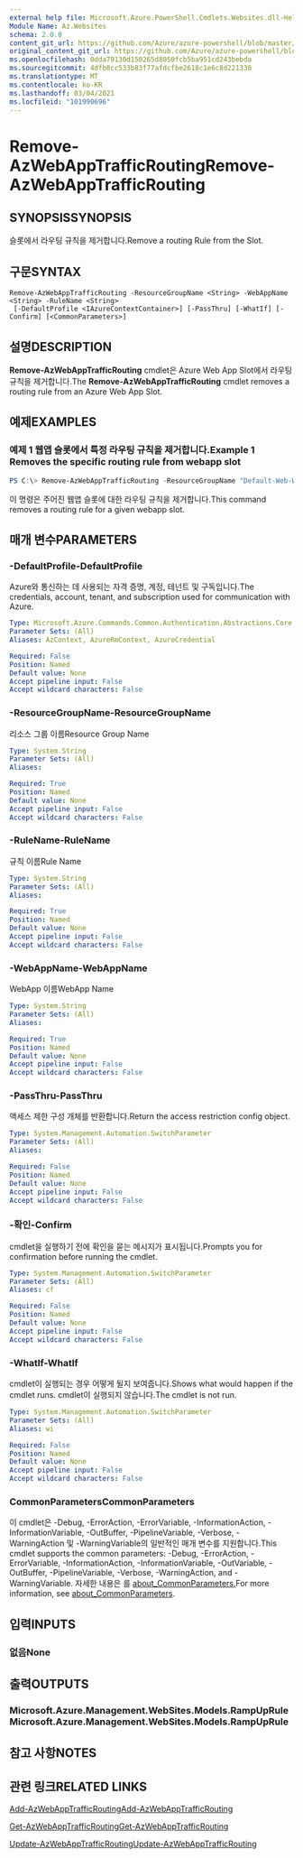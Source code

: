 ```yaml
---
external help file: Microsoft.Azure.PowerShell.Cmdlets.Websites.dll-Help.xml
Module Name: Az.Websites
schema: 2.0.0
content_git_url: https://github.com/Azure/azure-powershell/blob/master/src/Websites/Websites/help/Remove-AzWebAppTrafficRouting.md
original_content_git_url: https://github.com/Azure/azure-powershell/blob/master/src/Websites/Websites/help/Remove-AzWebAppTrafficRouting.md
ms.openlocfilehash: 0dda79130d150265d8050fcb5ba951cd243bebda
ms.sourcegitcommit: 4dfb0cc533b83f77afdcfbe2618c1e6c8d221330
ms.translationtype: MT
ms.contentlocale: ko-KR
ms.lasthandoff: 03/04/2021
ms.locfileid: "101990696"
---
```

# <span data-ttu-id="7e897-101">Remove-AzWebAppTrafficRouting</span><span class="sxs-lookup"><span data-stu-id="7e897-101">Remove-AzWebAppTrafficRouting</span></span>

## <span data-ttu-id="7e897-102">SYNOPSIS</span><span class="sxs-lookup"><span data-stu-id="7e897-102">SYNOPSIS</span></span>
<span data-ttu-id="7e897-103">슬롯에서 라우팅 규칙을 제거합니다.</span><span class="sxs-lookup"><span data-stu-id="7e897-103">Remove a routing Rule from the Slot.</span></span>

## <span data-ttu-id="7e897-104">구문</span><span class="sxs-lookup"><span data-stu-id="7e897-104">SYNTAX</span></span>

```
Remove-AzWebAppTrafficRouting -ResourceGroupName <String> -WebAppName <String> -RuleName <String>
 [-DefaultProfile <IAzureContextContainer>] [-PassThru] [-WhatIf] [-Confirm] [<CommonParameters>]
```

## <span data-ttu-id="7e897-105">설명</span><span class="sxs-lookup"><span data-stu-id="7e897-105">DESCRIPTION</span></span>
<span data-ttu-id="7e897-106">**Remove-AzWebAppTrafficRouting** cmdlet은 Azure Web App Slot에서 라우팅 규칙을 제거합니다.</span><span class="sxs-lookup"><span data-stu-id="7e897-106">The **Remove-AzWebAppTrafficRouting** cmdlet removes a routing rule from an Azure Web App Slot.</span></span>

## <span data-ttu-id="7e897-107">예제</span><span class="sxs-lookup"><span data-stu-id="7e897-107">EXAMPLES</span></span>

### <span data-ttu-id="7e897-108">예제 1 웹앱 슬롯에서 특정 라우팅 규칙을 제거합니다.</span><span class="sxs-lookup"><span data-stu-id="7e897-108">Example 1 Removes the specific routing rule from webapp slot</span></span>
```powershell
PS C:\> Remove-AzWebAppTrafficRouting -ResourceGroupName "Default-Web-WestUS" -WebAppName "ContosoSite"  -RuleName 'Stg'
```

<span data-ttu-id="7e897-109">이 명령은 주어진 웹앱 슬롯에 대한 라우팅 규칙을 제거합니다.</span><span class="sxs-lookup"><span data-stu-id="7e897-109">This command removes a routing rule for a given webapp slot.</span></span>

## <span data-ttu-id="7e897-110">매개 변수</span><span class="sxs-lookup"><span data-stu-id="7e897-110">PARAMETERS</span></span>

### <span data-ttu-id="7e897-111">-DefaultProfile</span><span class="sxs-lookup"><span data-stu-id="7e897-111">-DefaultProfile</span></span>
<span data-ttu-id="7e897-112">Azure와 통신하는 데 사용되는 자격 증명, 계정, 테넌트 및 구독입니다.</span><span class="sxs-lookup"><span data-stu-id="7e897-112">The credentials, account, tenant, and subscription used for communication with Azure.</span></span>

```yaml
Type: Microsoft.Azure.Commands.Common.Authentication.Abstractions.Core.IAzureContextContainer
Parameter Sets: (All)
Aliases: AzContext, AzureRmContext, AzureCredential

Required: False
Position: Named
Default value: None
Accept pipeline input: False
Accept wildcard characters: False
```

### <span data-ttu-id="7e897-113">-ResourceGroupName</span><span class="sxs-lookup"><span data-stu-id="7e897-113">-ResourceGroupName</span></span>
<span data-ttu-id="7e897-114">리소스 그룹 이름</span><span class="sxs-lookup"><span data-stu-id="7e897-114">Resource Group Name</span></span>

```yaml
Type: System.String
Parameter Sets: (All)
Aliases:

Required: True
Position: Named
Default value: None
Accept pipeline input: False
Accept wildcard characters: False
```

### <span data-ttu-id="7e897-115">-RuleName</span><span class="sxs-lookup"><span data-stu-id="7e897-115">-RuleName</span></span>
<span data-ttu-id="7e897-116">규칙 이름</span><span class="sxs-lookup"><span data-stu-id="7e897-116">Rule Name</span></span>

```yaml
Type: System.String
Parameter Sets: (All)
Aliases:

Required: True
Position: Named
Default value: None
Accept pipeline input: False
Accept wildcard characters: False
```

### <span data-ttu-id="7e897-117">-WebAppName</span><span class="sxs-lookup"><span data-stu-id="7e897-117">-WebAppName</span></span>
<span data-ttu-id="7e897-118">WebApp 이름</span><span class="sxs-lookup"><span data-stu-id="7e897-118">WebApp Name</span></span>

```yaml
Type: System.String
Parameter Sets: (All)
Aliases:

Required: True
Position: Named
Default value: None
Accept pipeline input: False
Accept wildcard characters: False
```

### <span data-ttu-id="7e897-119">-PassThru</span><span class="sxs-lookup"><span data-stu-id="7e897-119">-PassThru</span></span>
<span data-ttu-id="7e897-120">액세스 제한 구성 개체를 반환합니다.</span><span class="sxs-lookup"><span data-stu-id="7e897-120">Return the access restriction config object.</span></span>

```yaml
Type: System.Management.Automation.SwitchParameter
Parameter Sets: (All)
Aliases:

Required: False
Position: Named
Default value: None
Accept pipeline input: False
Accept wildcard characters: False
```

### <span data-ttu-id="7e897-121">-확인</span><span class="sxs-lookup"><span data-stu-id="7e897-121">-Confirm</span></span>
<span data-ttu-id="7e897-122">cmdlet을 실행하기 전에 확인을 묻는 메시지가 표시됩니다.</span><span class="sxs-lookup"><span data-stu-id="7e897-122">Prompts you for confirmation before running the cmdlet.</span></span>

```yaml
Type: System.Management.Automation.SwitchParameter
Parameter Sets: (All)
Aliases: cf

Required: False
Position: Named
Default value: None
Accept pipeline input: False
Accept wildcard characters: False
```

### <span data-ttu-id="7e897-123">-WhatIf</span><span class="sxs-lookup"><span data-stu-id="7e897-123">-WhatIf</span></span>
<span data-ttu-id="7e897-124">cmdlet이 실행되는 경우 어떻게 될지 보여줍니다.</span><span class="sxs-lookup"><span data-stu-id="7e897-124">Shows what would happen if the cmdlet runs.</span></span>
<span data-ttu-id="7e897-125">cmdlet이 실행되지 않습니다.</span><span class="sxs-lookup"><span data-stu-id="7e897-125">The cmdlet is not run.</span></span>

```yaml
Type: System.Management.Automation.SwitchParameter
Parameter Sets: (All)
Aliases: wi

Required: False
Position: Named
Default value: None
Accept pipeline input: False
Accept wildcard characters: False
```

### <span data-ttu-id="7e897-126">CommonParameters</span><span class="sxs-lookup"><span data-stu-id="7e897-126">CommonParameters</span></span>
<span data-ttu-id="7e897-127">이 cmdlet은 -Debug, -ErrorAction, -ErrorVariable, -InformationAction, -InformationVariable, -OutBuffer, -PipelineVariable, -Verbose, -WarningAction 및 -WarningVariable의 일반적인 매개 변수를 지원합니다.</span><span class="sxs-lookup"><span data-stu-id="7e897-127">This cmdlet supports the common parameters: -Debug, -ErrorAction, -ErrorVariable, -InformationAction, -InformationVariable, -OutVariable, -OutBuffer, -PipelineVariable, -Verbose, -WarningAction, and -WarningVariable.</span></span> <span data-ttu-id="7e897-128">자세한 내용은 를 [about_CommonParameters.](http://go.microsoft.com/fwlink/?LinkID=113216)</span><span class="sxs-lookup"><span data-stu-id="7e897-128">For more information, see [about_CommonParameters](http://go.microsoft.com/fwlink/?LinkID=113216).</span></span>

## <span data-ttu-id="7e897-129">입력</span><span class="sxs-lookup"><span data-stu-id="7e897-129">INPUTS</span></span>

### <span data-ttu-id="7e897-130">없음</span><span class="sxs-lookup"><span data-stu-id="7e897-130">None</span></span>

## <span data-ttu-id="7e897-131">출력</span><span class="sxs-lookup"><span data-stu-id="7e897-131">OUTPUTS</span></span>

### <span data-ttu-id="7e897-132">Microsoft.Azure.Management.WebSites.Models.RampUpRule</span><span class="sxs-lookup"><span data-stu-id="7e897-132">Microsoft.Azure.Management.WebSites.Models.RampUpRule</span></span>

## <span data-ttu-id="7e897-133">참고 사항</span><span class="sxs-lookup"><span data-stu-id="7e897-133">NOTES</span></span>

## <span data-ttu-id="7e897-134">관련 링크</span><span class="sxs-lookup"><span data-stu-id="7e897-134">RELATED LINKS</span></span>
[<span data-ttu-id="7e897-135">Add-AzWebAppTrafficRouting</span><span class="sxs-lookup"><span data-stu-id="7e897-135">Add-AzWebAppTrafficRouting</span></span>](./Add-AzWebAppTrafficRouting.md)

[<span data-ttu-id="7e897-136">Get-AzWebAppTrafficRouting</span><span class="sxs-lookup"><span data-stu-id="7e897-136">Get-AzWebAppTrafficRouting</span></span>](./Get-AzWebAppTrafficRouting.md)

[<span data-ttu-id="7e897-137">Update-AzWebAppTrafficRouting</span><span class="sxs-lookup"><span data-stu-id="7e897-137">Update-AzWebAppTrafficRouting</span></span>](./Update-AzWebAppTrafficRouting.md)